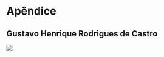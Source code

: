 # Apêndice

## Gustavo Henrique Rodrigues de Castro

[<img src = "https://img.shields.io/badge/github-black.svg?&style=for-the-badge&logo=github&logoColor=white">](https://github.com/GhrCastro)